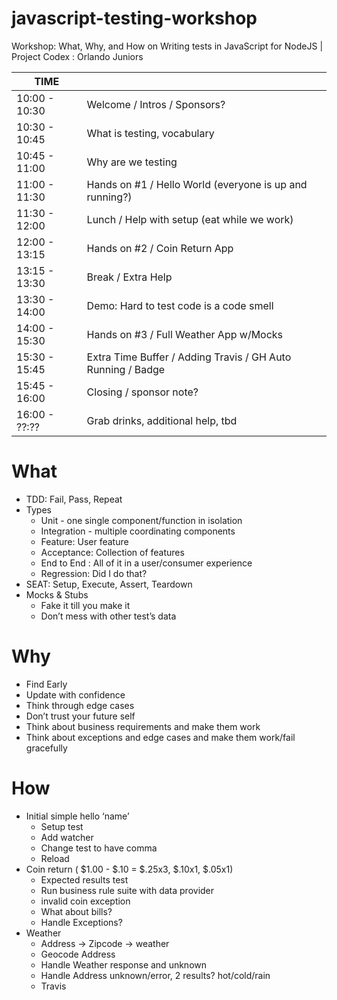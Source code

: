 # javascript-testing-workshop
Workshop: What, Why, and How on Writing tests in JavaScript for NodeJS | Project Codex : Orlando Juniors



| TIME | |
|---|---|
| 10:00 - 10:30 | Welcome / Intros / Sponsors? |
| 10:30 - 10:45 | What is testing, vocabulary |
| 10:45 - 11:00 | Why are we testing |
| 11:00 - 11:30 | Hands on #1 / Hello World (everyone is up and running?) |
| 11:30 - 12:00 | Lunch / Help with setup  (eat while we work) |
| 12:00 - 13:15 | Hands on #2 / Coin Return App |
| 13:15 - 13:30 | Break / Extra Help |
| 13:30 - 14:00 | Demo: Hard to test code is a code smell |
| 14:00 - 15:30 | Hands on #3 / Full Weather App w/Mocks |
| 15:30 - 15:45 | Extra Time Buffer / Adding Travis / GH Auto Running / Badge |
| 15:45 - 16:00 | Closing / sponsor note? |
| 16:00 - ??:?? | Grab drinks, additional help, tbd |

# What
- TDD: Fail, Pass, Repeat
- Types
  - Unit - one single component/function in isolation
  - Integration - multiple coordinating components
  - Feature: User feature
  - Acceptance: Collection of features
  - End to End : All of it in a user/consumer experience
  - Regression: Did I do that?
- SEAT: Setup, Execute, Assert, Teardown
- Mocks & Stubs
  - Fake it till you make it
  - Don’t mess with other test’s data

# Why
- Find Early
- Update with confidence
- Think through edge cases
- Don’t trust your future self
- Think about business requirements and make them work
- Think about exceptions and edge cases and make them work/fail gracefully

# How
- Initial simple hello ‘name’
  - Setup test
  - Add watcher
  - Change test to have comma
  - Reload
- Coin return ( $1.00 - $.10 = $.25x3, $.10x1, $.05x1)
  - Expected results test
  - Run business rule suite with data provider
  - invalid coin exception
  - What about bills?
  - Handle Exceptions?
- Weather
  - Address -> Zipcode -> weather
  - Geocode Address
  - Handle Weather response and unknown
  - Handle Address unknown/error, 2 results? hot/cold/rain
  - Travis
